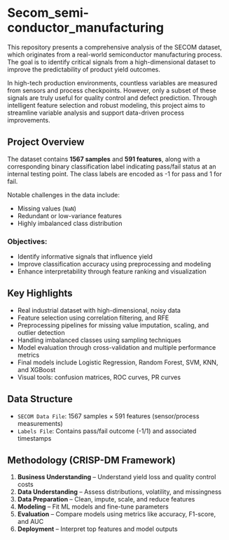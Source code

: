 # Secom_semi-conductor_manufacturing
This repository presents a comprehensive analysis of the SECOM dataset, which originates from a real-world semiconductor manufacturing process. The goal is to identify critical signals from a high-dimensional dataset to improve the predictability of product yield outcomes.

In high-tech production environments, countless variables are measured from sensors and process checkpoints. However, only a subset of these signals are truly useful for quality control and defect prediction. Through intelligent feature selection and robust modeling, this project aims to streamline variable analysis and support data-driven process improvements.

## Project Overview

The dataset contains **1567 samples** and **591 features**, along with a corresponding binary classification label indicating pass/fail status at an internal testing point. The class labels are encoded as -1 for pass and 1 for fail. 

Notable challenges in the data include:
- Missing values (`NaN`)
- Redundant or low-variance features
- Highly imbalanced class distribution

### Objectives:
- Identify informative signals that influence yield
- Improve classification accuracy using preprocessing and modeling
- Enhance interpretability through feature ranking and visualization

## Key Highlights

- Real industrial dataset with high-dimensional, noisy data
- Feature selection using correlation filtering, and RFE
- Preprocessing pipelines for missing value imputation, scaling, and outlier detection
- Handling imbalanced classes using sampling techniques
- Model evaluation through cross-validation and multiple performance metrics
- Final models include Logistic Regression, Random Forest, SVM, KNN, and XGBoost
- Visual tools: confusion matrices, ROC curves, PR curves

## Data Structure

- `SECOM Data File`: 1567 samples × 591 features (sensor/process measurements)
- `Labels File`: Contains pass/fail outcome (-1/1) and associated timestamps

## Methodology (CRISP-DM Framework)

1. **Business Understanding** – Understand yield loss and quality control costs
2. **Data Understanding** – Assess distributions, volatility, and missingness
3. **Data Preparation** – Clean, impute, scale, and reduce features
4. **Modeling** – Fit ML models and fine-tune parameters
5. **Evaluation** – Compare models using metrics like accuracy, F1-score, and AUC
6. **Deployment** – Interpret top features and model outputs


